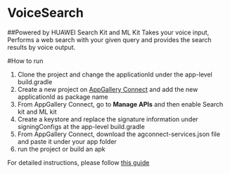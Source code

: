 # VoiceSearch
##Powered by HUAWEI Search Kit and ML Kit
Takes your voice input, Performs a web search with your given query and provides the search results by voice output.

#How to run
1. Clone the project and change the applicationId under the app-level build.gradle
2. Create a new project on [AppGallery Connect](https://developer.huawei.com/consumer/en/service/josp/agc/index.html#/) and add the new applicationId as package name
3. From AppGallery Connect, go to **Manage APIs** and then enable Search kit and ML kit
4. Create a keystore and replace the signature information under signingConfigs at the app-level build.gradle
5. From AppGallery Connect, download the agconnect-services.json file and paste it under your app folder
6. run the project or build an apk

For detailed instructions, please follow [this guide](https://forums.developer.huawei.com/forumPortal/en/topic/0202537426455050190)
